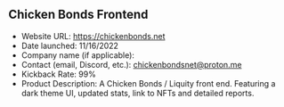 ## Chicken Bonds Frontend
- Website URL: https://chickenbonds.net
- Date launched: 11/16/2022
- Company name (if applicable): 
- Contact (email, Discord, etc.): chickenbondsnet@proton.me
- Kickback Rate: 99%
- Product Description: A Chicken Bonds / Liquity front end. Featuring a dark theme UI, updated stats, link to NFTs and detailed reports. 
